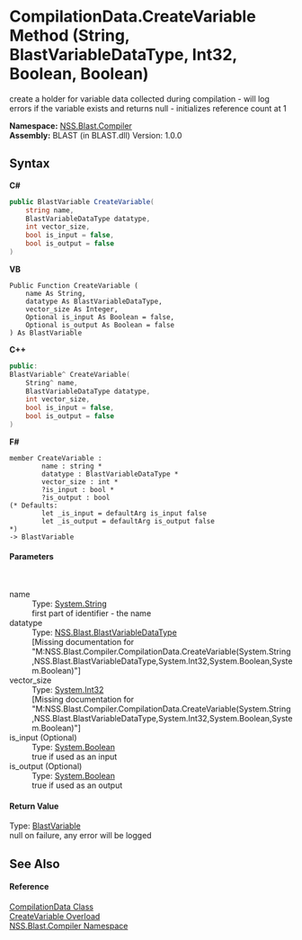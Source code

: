 # CompilationData.CreateVariable Method (String, BlastVariableDataType, Int32, Boolean, Boolean)
 

create a holder for variable data collected during compilation - will log errors if the variable exists and returns null - initializes reference count at 1

**Namespace:**&nbsp;<a href="26a25caa-f50b-92ad-f15c-dbb9db1493ae.md">NSS.Blast.Compiler</a><br />**Assembly:**&nbsp;BLAST (in BLAST.dll) Version: 1.0.0

## Syntax

**C#**<br />
``` C#
public BlastVariable CreateVariable(
	string name,
	BlastVariableDataType datatype,
	int vector_size,
	bool is_input = false,
	bool is_output = false
)
```

**VB**<br />
``` VB
Public Function CreateVariable ( 
	name As String,
	datatype As BlastVariableDataType,
	vector_size As Integer,
	Optional is_input As Boolean = false,
	Optional is_output As Boolean = false
) As BlastVariable
```

**C++**<br />
``` C++
public:
BlastVariable^ CreateVariable(
	String^ name, 
	BlastVariableDataType datatype, 
	int vector_size, 
	bool is_input = false, 
	bool is_output = false
)
```

**F#**<br />
``` F#
member CreateVariable : 
        name : string * 
        datatype : BlastVariableDataType * 
        vector_size : int * 
        ?is_input : bool * 
        ?is_output : bool 
(* Defaults:
        let _is_input = defaultArg is_input false
        let _is_output = defaultArg is_output false
*)
-> BlastVariable 

```


#### Parameters
&nbsp;<dl><dt>name</dt><dd>Type: <a href="https://docs.microsoft.com/dotnet/api/system.string" target="_blank" rel="noopener noreferrer">System.String</a><br />first part of identifier - the name</dd><dt>datatype</dt><dd>Type: <a href="dc4693d5-27c8-f946-6c9e-5e86e6e06162.md">NSS.Blast.BlastVariableDataType</a><br />\[Missing <param name="datatype"/> documentation for "M:NSS.Blast.Compiler.CompilationData.CreateVariable(System.String,NSS.Blast.BlastVariableDataType,System.Int32,System.Boolean,System.Boolean)"\]</dd><dt>vector_size</dt><dd>Type: <a href="https://docs.microsoft.com/dotnet/api/system.int32" target="_blank" rel="noopener noreferrer">System.Int32</a><br />\[Missing <param name="vector_size"/> documentation for "M:NSS.Blast.Compiler.CompilationData.CreateVariable(System.String,NSS.Blast.BlastVariableDataType,System.Int32,System.Boolean,System.Boolean)"\]</dd><dt>is_input (Optional)</dt><dd>Type: <a href="https://docs.microsoft.com/dotnet/api/system.boolean" target="_blank" rel="noopener noreferrer">System.Boolean</a><br />true if used as an input</dd><dt>is_output (Optional)</dt><dd>Type: <a href="https://docs.microsoft.com/dotnet/api/system.boolean" target="_blank" rel="noopener noreferrer">System.Boolean</a><br />true if used as an output</dd></dl>

#### Return Value
Type: <a href="f06b3ca6-6fc7-2463-b0e0-c8541bfc9d8d.md">BlastVariable</a><br />null on failure, any error will be logged

## See Also


#### Reference
<a href="52667f7e-8dc6-6543-e265-fdc90d6834fa.md">CompilationData Class</a><br /><a href="53423e44-36dd-99d5-0913-79fbc1ef88f0.md">CreateVariable Overload</a><br /><a href="26a25caa-f50b-92ad-f15c-dbb9db1493ae.md">NSS.Blast.Compiler Namespace</a><br />